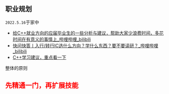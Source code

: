 ## **职业规划**

`2022.5.16`于家中

- [给C++就业方向的应届毕业生的一些分析与建议，帮助大家少浪费时间，多花时间在有意义的事情上_哔哩哔哩_bilibili](https://www.bilibili.com/video/BV1PY4y1e7VB?spm_id_from=333.999.0.0)
- [快问快答丨入行/转行IC选什么方向？学什么东西？要不要读研？_哔哩哔哩_bilibili](https://www.bilibili.com/video/BV1C541127i7?spm_id_from=333.999.0.0)
- [C++学习建议，重点看一下](https://mp.weixin.qq.com/s/v1wz3tN8PxTGnbMEPHnwFg)



整体的原则

<h2><font color=red>先精通一门，再扩展技能</font></h2>

